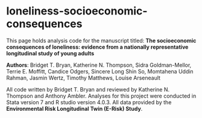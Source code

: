 # loneliness-socioeconomic-consequences

This page holds analysis code for the manuscript titled: <b> The socioeconomic consequences of loneliness: evidence from a nationally representative longitudinal study of young adults</b>

<b>Authors</b>: Bridget T. Bryan, Katherine N. Thompson, Sidra Goldman-Mellor, Terrie E. Moffitt, Candice Odgers, Sincere Long Shin So, Momtahena Uddin Rahman, Jasmin Wertz, Timothy Matthews, Louise Arseneault

All code written by Bridget T. Bryan and reviewed by Katherine N. Thompson and Anthony Ambler. Analyses for this project were conducted in Stata version 7 and R studio version 4.0.3.
All data provided by the <b>Environmental Risk Longitudinal Twin (E-Risk) Study</b>.
